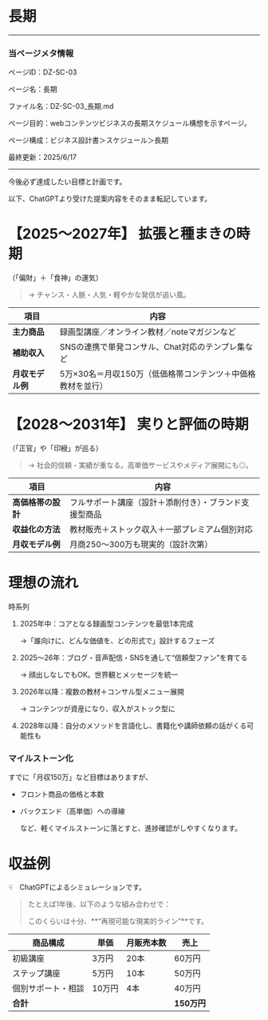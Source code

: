 # 長期

---

### 当ページメタ情報

ページID：DZ-SC-03

ページ名：長期

ファイル名：DZ-SC-03_長期.md

ページ目的：webコンテンツビジネスの長期スケジュール構想を示すページ。

ページ構成：ビジネス設計書＞スケジュール＞長期

最終更新：2025/6/17

---

今後必ず達成したい目標と計画です。

以下、ChatGPTより受けた提案内容をそのまま転記しています。

# 【2025〜2027年】 拡張と種まきの時期

（「偏財」＋「食神」の運気）

> → チャンス・人脈・人気・軽やかな発信が追い風。
> 

| **項目** | **内容** |
| --- | --- |
| **主力商品** | 録画型講座／オンライン教材／noteマガジンなど |
| **補助収入** | SNSの連携で単発コンサル、Chat対応のテンプレ集など |
| **月収モデル例** | 5万×30名＝月収150万（低価格帯コンテンツ＋中価格教材を並行） |

# 【2028〜2031年】 実りと評価の時期

（「正官」や「印綬」が巡る）

> → 社会的信頼・実績が重なる。高単価サービスやメディア展開にも◎。
> 

| **項目** | **内容** |
| --- | --- |
| **高価格帯の設計** | フルサポート講座（設計＋添削付き）・ブランド支援型商品 |
| **収益化の方法** | 教材販売＋ストック収入＋一部プレミアム個別対応 |
| **月収モデル例** | 月商250〜300万も現実的（設計次第） |

# 理想の流れ

時系列

1. 2025年中：コアとなる録画型コンテンツを最低1本完成
    
    →「誰向けに、どんな価値を、どの形式で」設計するフェーズ
    
2. 2025〜26年：ブログ・音声配信・SNSを通して“信頼型ファン”を育てる
    
    → 顔出しなしでもOK。世界観とメッセージを統一
    
3. 2026年以降：複数の教材＋コンサル型メニュー展開
    
    → コンテンツが資産になり、収入がストック型に
    
4. 2028年以降：自分のメソッドを言語化し、書籍化や講師依頼の話がくる可能性も

### マイルストーン化

すでに「月収150万」など目標はありますが、

- フロント商品の価格と本数
- バックエンド（高単価）への導線
    
    など、軽くマイルストーンに落とすと、進捗確認がしやすくなります。
    

# 収益例

☟　ChatGPTによるシミュレーションです。

> たとえば1年後、以下のような組み合わせで：
> 
> 
> このくらいは十分、**“再現可能な現実的ライン”**です。
> 

| **商品構成** | **単価** | **月販売本数** | **売上** |
| --- | --- | --- | --- |
| 初級講座 | 3万円 | 20本 | 60万円 |
| ステップ講座 | 5万円 | 10本 | 50万円 |
| 個別サポート・相談 | 10万円 | 4本 | 40万円 |
| **合計** |  |  | **150万円** |